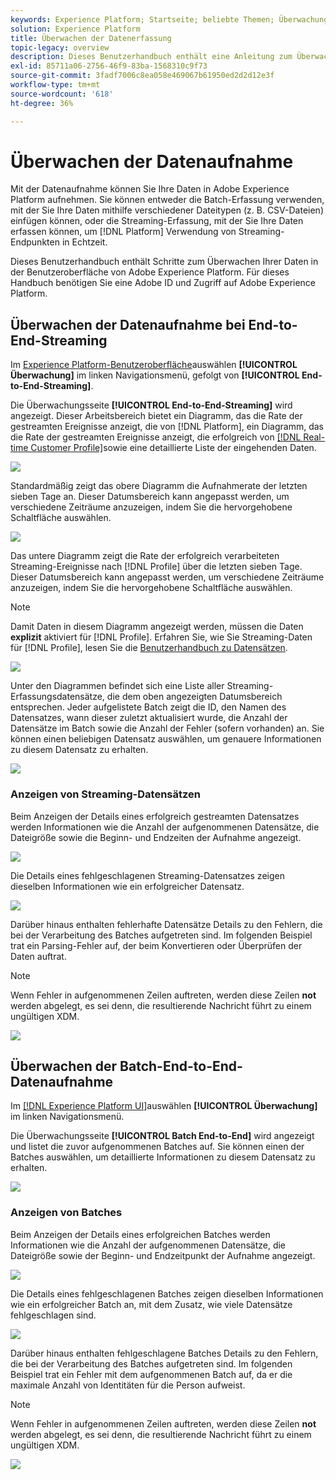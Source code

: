 ```yaml
---
keywords: Experience Platform; Startseite; beliebte Themen; Überwachung; Überwachung; Datenflüsse; Überwachung der Erfassung; Datenerfassung; Datenerfassung; Anzeigen von Datensätzen; Anzeigen von Stapeln;
solution: Experience Platform
title: Überwachen der Datenerfassung
topic-legacy: overview
description: Dieses Benutzerhandbuch enthält eine Anleitung zum Überwachen Ihrer Daten in der Benutzeroberfläche von Adobe Experience Platform. Für dieses Handbuch benötigen Sie eine Adobe ID und Zugriff auf Adobe Experience Platform.
exl-id: 85711a06-2756-46f9-83ba-1568310c9f73
source-git-commit: 3fadf7006c8ea058e469067b61950ed2d2d12e3f
workflow-type: tm+mt
source-wordcount: '618'
ht-degree: 36%

---
```


# Überwachen der Datenaufnahme

Mit der Datenaufnahme können Sie Ihre Daten in Adobe Experience Platform aufnehmen. Sie können entweder die Batch-Erfassung verwenden, mit der Sie Ihre Daten mithilfe verschiedener Dateitypen (z. B. CSV-Dateien) einfügen können, oder die Streaming-Erfassung, mit der Sie Ihre Daten erfassen können, um [!DNL Platform] Verwendung von Streaming-Endpunkten in Echtzeit.

Dieses Benutzerhandbuch enthält Schritte zum Überwachen Ihrer Daten in der Benutzeroberfläche von Adobe Experience Platform. Für dieses Handbuch benötigen Sie eine Adobe ID und Zugriff auf Adobe Experience Platform.

## Überwachen der Datenaufnahme bei End-to-End-Streaming

Im [Experience Platform-Benutzeroberfläche](https://platform.adobe.com)auswählen **[!UICONTROL Überwachung]** im linken Navigationsmenü, gefolgt von **[!UICONTROL End-to-End-Streaming]**.

Die Überwachungsseite **[!UICONTROL End-to-End-Streaming]** wird angezeigt. Dieser Arbeitsbereich bietet ein Diagramm, das die Rate der gestreamten Ereignisse anzeigt, die von [!DNL Platform], ein Diagramm, das die Rate der gestreamten Ereignisse anzeigt, die erfolgreich von [[!DNL Real-time Customer Profile]](../../profile/home.md)sowie eine detaillierte Liste der eingehenden Daten.

![](../images/quality/monitor-data-flows/list-streams.png)

Standardmäßig zeigt das obere Diagramm die Aufnahmerate der letzten sieben Tage an. Dieser Datumsbereich kann angepasst werden, um verschiedene Zeiträume anzuzeigen, indem Sie die hervorgehobene Schaltfläche auswählen.

![](../images/quality/monitor-data-flows/events-received.png)

Das untere Diagramm zeigt die Rate der erfolgreich verarbeiteten Streaming-Ereignisse nach [!DNL Profile] über die letzten sieben Tage. Dieser Datumsbereich kann angepasst werden, um verschiedene Zeiträume anzuzeigen, indem Sie die hervorgehobene Schaltfläche auswählen.

>[!NOTE]
>
>Damit Daten in diesem Diagramm angezeigt werden, müssen die Daten **explizit** aktiviert für [!DNL Profile]. Erfahren Sie, wie Sie Streaming-Daten für [!DNL Profile], lesen Sie die [Benutzerhandbuch zu Datensätzen](../../catalog/datasets/user-guide.md#enable-a-dataset-for-real-time-customer-profile).

![](../images/quality/monitor-data-flows/ingested-by-profile.png)

Unter den Diagrammen befindet sich eine Liste aller Streaming-Erfassungsdatensätze, die dem oben angezeigten Datumsbereich entsprechen. Jeder aufgelistete Batch zeigt die ID, den Namen des Datensatzes, wann dieser zuletzt aktualisiert wurde, die Anzahl der Datensätze im Batch sowie die Anzahl der Fehler (sofern vorhanden) an. Sie können einen beliebigen Datensatz auswählen, um genauere Informationen zu diesem Datensatz zu erhalten.

![](../images/quality/monitor-data-flows/streams.png)

### Anzeigen von Streaming-Datensätzen

Beim Anzeigen der Details eines erfolgreich gestreamten Datensatzes werden Informationen wie die Anzahl der aufgenommenen Datensätze, die Dateigröße sowie die Beginn- und Endzeiten der Aufnahme angezeigt.

![](../images/quality/monitor-data-flows/successful-streaming.png)

Die Details eines fehlgeschlagenen Streaming-Datensatzes zeigen dieselben Informationen wie ein erfolgreicher Datensatz.

![](../images/quality/monitor-data-flows/failed-batch.png)

Darüber hinaus enthalten fehlerhafte Datensätze Details zu den Fehlern, die bei der Verarbeitung des Batches aufgetreten sind. Im folgenden Beispiel trat ein Parsing-Fehler auf, der beim Konvertieren oder Überprüfen der Daten auftrat.

>[!NOTE]
>
>Wenn Fehler in aufgenommenen Zeilen auftreten, werden diese Zeilen **not** werden abgelegt, es sei denn, die resultierende Nachricht führt zu einem ungültigen XDM.

![](../images/quality/monitor-data-flows/failed-batch-error.png)

## Überwachen der Batch-End-to-End-Datenaufnahme

Im [[!DNL Experience Platform UI]](https://platform.adobe.com)auswählen **[!UICONTROL Überwachung]** im linken Navigationsmenü.

Die Überwachungsseite **[!UICONTROL Batch End-to-End]** wird angezeigt und listet die zuvor aufgenommenen Batches auf. Sie können einen der Batches auswählen, um detaillierte Informationen zu diesem Datensatz zu erhalten.

![](../images/quality/monitor-data-flows/batch-monitoring.png)

### Anzeigen von Batches

Beim Anzeigen der Details eines erfolgreichen Batches werden Informationen wie die Anzahl der aufgenommenen Datensätze, die Dateigröße sowie der Beginn- und Endzeitpunkt der Aufnahme angezeigt.

![](../images/quality/monitor-data-flows/successful-batch.png)

Die Details eines fehlgeschlagenen Batches zeigen dieselben Informationen wie ein erfolgreicher Batch an, mit dem Zusatz, wie viele Datensätze fehlgeschlagen sind.

![](../images/quality/monitor-data-flows/failed-batch.png)

Darüber hinaus enthalten fehlgeschlagene Batches Details zu den Fehlern, die bei der Verarbeitung des Batches aufgetreten sind. Im folgenden Beispiel trat ein Fehler mit dem aufgenommenen Batch auf, da er die maximale Anzahl von Identitäten für die Person aufweist.

>[!NOTE]
>
>Wenn Fehler in aufgenommenen Zeilen auftreten, werden diese Zeilen **not** werden abgelegt, es sei denn, die resultierende Nachricht führt zu einem ungültigen XDM.

![](../images/quality/monitor-data-flows/failed-streaming-error.png)
